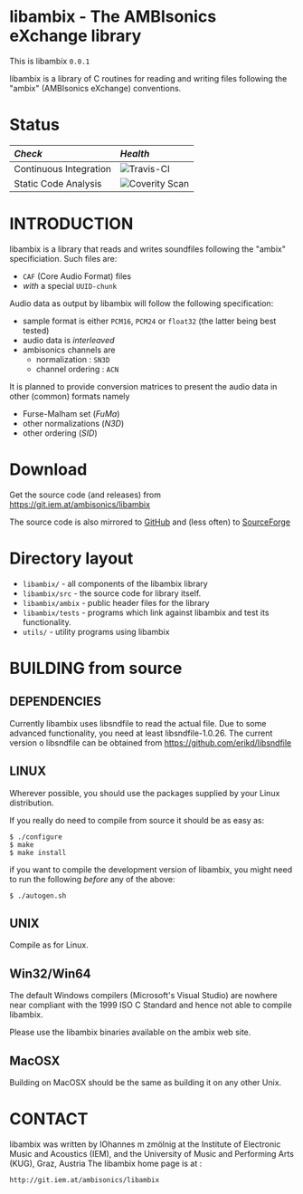 libambix - The AMBIsonics eXchange library
==========================================

This is libambix `0.0.1`

libambix is a library of C routines for reading and writing
files following the "ambix" (AMBIsonics eXchange) conventions.

# Status

| *Check*                | *Health*                                                            |
| :--------------------- | :------------------------------------------------------------------ |
| Continuous Integration | ![Travis-CI](https://api.travis-ci.org/umlaeute/pd-iemnet.svg)      |
| Static Code Analysis   | ![Coverity Scan](https://scan.coverity.com/projects/1736/badge.svg) |


# INTRODUCTION
libambix is a library that reads and writes soundfiles following the "ambix"
specificiation.
Such files are:
- `CAF` (Core Audio Format) files
- *with* a special `UUID-chunk`

Audio data as output by libambix will follow the following specification:
- sample format is either `PCM16`, `PCM24` or `float32` (the latter being best tested)
- audio data is *interleaved*
- ambisonics channels are
	- normalization		: `SN3D`
	- channel ordering	: `ACN`

It is planned to provide conversion matrices to present the audio data in other
(common) formats namely
- Furse-Malham set (*FuMa*)
- other normalizations (*N3D*)
- other ordering (*SID*)

# Download

Get the source code (and releases) from
  https://git.iem.at/ambisonics/libambix

The source code is also mirrored to
 [GitHub](https://github.com/iem-projects/ambix/)
and (less often) to
 [SourceForge](https://sourceforge.net/p/iem/ambix/)

# Directory layout
- `libambix/` - all components of the libambix library
- `libambix/src` - the source code for library itself.
- `libambix/ambix` - public header files for the library
- `libambix/tests` - programs which link against libambix and test its functionality.
- `utils/` - utility programs using libambix

# BUILDING from source

## DEPENDENCIES
Currently libambix uses libsndfile to read the actual file.
Due to some advanced functionality, you need at least libsndfile-1.0.26.
The current version o libsndfile can be obtained from
  https://github.com/erikd/libsndfile


## LINUX
Wherever possible, you should use the packages supplied by your Linux
distribution.

If you really do need to compile from source it should be as easy as:

    $ ./configure
    $ make
    $ make install

if you want to compile the development version of libambix, you might need
to run the following *before* any of the above:

    $ ./autogen.sh

## UNIX
Compile as for Linux.


## Win32/Win64
The default Windows compilers (Microsoft's Visual Studio) are nowhere near
compliant with the 1999 ISO C Standard and hence not able to compile libambix.

Please use the libambix binaries available on the ambix web site.


## MacOSX
Building on MacOSX should be the same as building it on any other Unix.


# CONTACT

libambix was written by IOhannes m zmölnig at the Institute of Electronic Music
and Acoustics (IEM), and the University of Music and Performing Arts (KUG), Graz,
Austria
The libambix home page is at :

	http://git.iem.at/ambisonics/libambix
